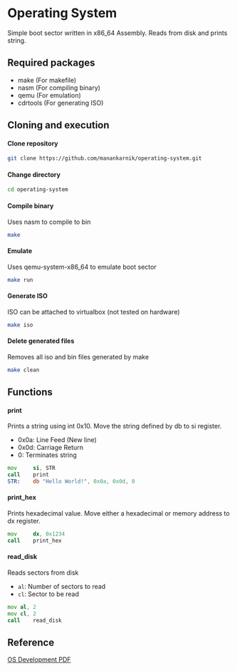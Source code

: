# Operating System
Simple boot sector written in x86\_64 Assembly. Reads from disk and prints string.

## Required packages
- make (For makefile)
- nasm (For compiling binary)
- qemu (For emulation)
- cdrtools (For generating ISO)

## Cloning and execution
#### Clone repository
```sh
git clone https://github.com/manankarnik/operating-system.git
```

#### Change directory
```sh
cd operating-system
```

#### Compile binary
Uses nasm to compile to bin
```sh
make
```

#### Emulate
Uses qemu-system-x86\_64 to emulate boot sector
```sh
make run
```

#### Generate ISO
ISO can be attached to virtualbox (not tested on hardware)
```sh
make iso
```

#### Delete generated files
Removes all iso and bin files generated by make
```sh
make clean
```

## Functions
#### print
Prints a string using int 0x10. Move the string defined by db to si register.
- 0x0a:	Line Feed (New line)
- 0x0d:	Carriage Return
- 0:	Terminates string
```asm
mov     si, STR
call    print
STR:	db "Hello World!", 0x0a, 0x0d, 0
```

#### print\_hex
Prints hexadecimal value. Move either a hexadecimal or memory address to dx register.
```asm
mov     dx, 0x1234
call    print_hex
```

#### read\_disk
Reads sectors from disk
- ```al```: Number of sectors to read
- ```cl```: Sector to be read
```asm
mov	al, 2
mov	cl, 2
call	read_disk
```

## Reference
[OS Development PDF](https://www.cs.bham.ac.uk/~exr/lectures/opsys/10_11/lectures/os-dev.pdf)
